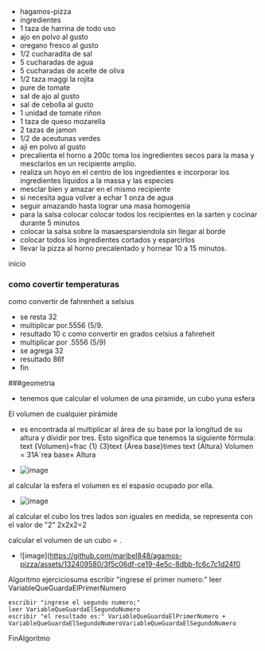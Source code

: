  * hagamos-pizza
* ingredientes
* 1 taza de harrina de todo uso
* ajo en polvo al gusto
* oregano fresco al gusto 
* 1/2 cucharadita de sal 
* 5 cucharadas de agua
* 5 cucharadas de aceite de oliva
* 1/2 taza maggi la rojita
* pure de tomate
* sal de ajo al gusto
* sal de cebolla al gusto
* 1 unidad de tomate riñon
* 1 taza de queso mozarella
* 2 tazas de jamon
* 1/2 de aceutunas verdes
* aji en polvo al gusto
* precalienta el horno a 200c toma los ingredientes secos para la masa y mesclarlos en un recipiente amplio.
* realiza un hoyo en el centro de los ingredientes e incorporar los ingredientes liquidos a la massa y las especies
* mesclar bien y amazar en el mismo recipiente
* si necesita agua volver a echar 1 onza de agua
* seguir amazando hasta lograr una masa homogenia
* para la salsa colocar colocar todos los recipientes en la sarten y cocinar durante 5 minutos
* colocar la salsa sobre la masaesparsiendola sin llegar al borde
* colocar todos los ingredientes cortados y esparcirlos
* llevar la pizza al horno precalentado y hornear 10 a 15 minutos.



inicio
### como covertir temperaturas
como convertir de fahrenheit a selsius
* se resta 32
* multiplicar por.5556 (5/9.
* resultado 10 c 
como convertir en grados celsius a fahreheit
* multiplicar por .5556 (5/9)
* se agrega 32
* resultado 86f
* fin




###geometria

* tenemos que calcular el volumen de una piramide, un cubo yuna esfera

El volumen de cualquier pirámide

* es encontrada al multiplicar al área de su base por la longitud de su altura y dividir por tres. Esto significa que tenemos la siguiente fórmula: text {Volumen}=frac {1} {3}text {Área base}times text {Altura} Volumen = 31Aˊrea base× Altura


* ![image](https://github.com/maribel848/agamos-pizza/assets/132409580/3aedd16f-fef4-40cf-961d-a3c12dd3ae01)


al calcular la esfera el volumen es el espasio ocupado por ella.

* ![image](https://github.com/maribel848/agamos-pizza/assets/132409580/bf616fa2-35b6-4c48-9d4f-f0d08d83a928)


al calcular el cubo los tres lados son iguales en medida, se representa con el valor de "2"
2x2x2=2


calcular el volumen de un cubo = .

* ![image](https://github.com/maribel848/agamos-pizza/assets/132409580/3f5c06df-ce19-4e5c-8dbb-fc6c7c1d24f0






Algoritmo ejerciciosuma
	escribir "ingrese el primer numero:"
	leer VariableQueGuardaElPrimerNumero
	
	escribir "ingrese el segundo numero;"
	leer VariableQueGuardaElSegundoNumero
	escribir "el resultado es:" VariableQueGuardaElPrimerNumero + VariableQueGuardaElSegundoNumeroVariableQueGuardaElSegundoNumero
	
	
FinAlgoritmo


